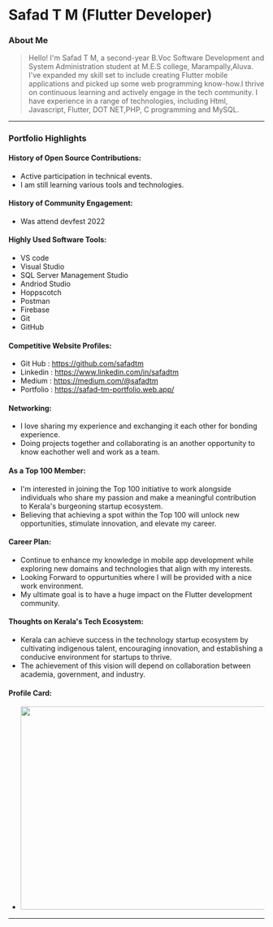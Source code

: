 # Safad T M (Flutter Developer) 

### About Me

> Hello! I'm Safad T M, a second-year B.Voc Software Development and System Administration student at M.E.S college, Marampally,Aluva.
> I've expanded my skill set to include creating Flutter mobile applications and picked up some web programming know-how.I thrive on continuous learning and actively engage in the tech community. I have experience in a range of technologies, including Html, Javascript, Flutter, DOT NET,PHP, C programming and MySQL.


---

### Portfolio Highlights

#### History of Open Source Contributions:

-  Active participation in technical events.
-  I am still learning various tools and technologies.

#### History of Community Engagement:

- Was attend devfest 2022


#### Highly Used Software Tools:

- VS code
- Visual Studio
- SQL Server Management Studio
- Andriod Studio
- Hoppscotch
- Postman
- Firebase
- Git
- GitHub


#### Competitive Website Profiles:

- Git Hub : https://github.com/safadtm
- Linkedin : https://www.linkedin.com/in/safadtm
- Medium : https://medium.com/@safadtm
- Portfolio : https://safad-tm-portfolio.web.app/


#### Networking:

- I love sharing my experience and exchanging it each other for bonding experience.
- Doing projects together and collaborating is an another opportunity to know eachother well and work as a team.


#### As a Top 100 Member:

-  I'm interested in joining the Top 100 initiative to work alongside individuals who share my passion and make a meaningful contribution to Kerala's burgeoning startup ecosystem.
-  Believing that achieving a spot within the Top 100 will unlock new opportunities, stimulate innovation, and elevate my career.

  
#### Career Plan:

- Continue to enhance my knowledge in mobile app development while exploring new domains and technologies that align with my interests.
- Looking Forward to oppurtunities where I will be provided with a nice work environment.
- My ultimate goal is to have a huge impact on the Flutter development community.

#### Thoughts on Kerala's Tech Ecosystem:

- Kerala can achieve success in the technology startup ecosystem by cultivating indigenous talent, encouraging innovation, and establishing a conducive environment for startups to thrive.
- The achievement of this vision will depend on collaboration between academia, government, and industry.

#### Profile Card:

- <img src="https://mulearn.org/embed/rank/safadtm@mulearn" width="500" height="400"></img>
---
